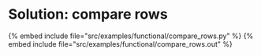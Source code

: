 # Solution: compare rows

{% embed include file="src/examples/functional/compare_rows.py" %}
{% embed include file="src/examples/functional/compare_rows.out" %}


